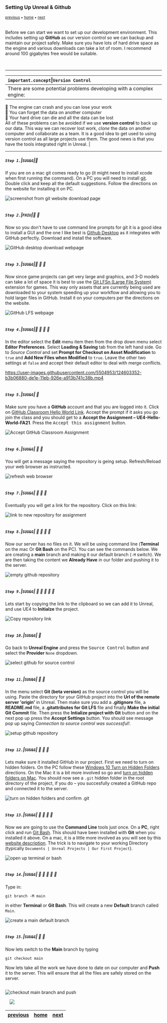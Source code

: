 <img src="https://via.placeholder.com/1000x4/45D7CA/45D7CA" alt="drawing" height="4px"/>

### Setting Up Unreal & Github

<sub>[previous](../first-hour/README.md#user-content-first-hour-in-ue4) • [home](../README.md#user-content-ue4-hello-world) • [next](#)</sub>

<img src="https://via.placeholder.com/1000x4/45D7CA/45D7CA" alt="drawing" height="4px"/>

Before we can start we want to set up our development environment. This includes setting up **GitHub** as our version control so we can backup and maintain our project safely. Make sure you have lots of hard drive space as the engine and various downloads can take a lot of room. I recommend around 100 gigabytes free would be suitable.

<br>

---

| `important.concept`\|`Version Control`| 
| :--- |
| There are some potential problems developing with a complex engine:<br>
:small_blue_diamond: The engine can crash and you can lose your work<br>
:small_blue_diamond: You can forget the data on another computer<br>
:small_blue_diamond: Your hard drive can die and all the data can be lost<br>
All of these problems can be avoided if we use **version control** to back up our data.  This way we can recover lost work, *clone* the data on another computer and collaborate as a team.  It is a good idea to get used to using version control as all large projects use them. The good news is that you have the tools integrated right in Unreal. |

---

##### `Step 1.`\|`SUU&G`|:small_blue_diamond:

If you are on a mac git comes ready to go (it might need to install xcode when first running the command).  On a PC you will need to install [git](https://git-scm.com/downloads).  Double click and keep all the default suggestions.  Follow the directions on the website for installing it on PC.

![screenshot from git website download page](images/GitForPC.jpg)

<img src="https://via.placeholder.com/500x2/45D7CA/45D7CA" alt="drawing" height="2px" alt = ""/>

##### `Step 2.`\|`FHIU`|:small_blue_diamond: :small_blue_diamond: 

Now so you don't have to use command line prompts for git it is a good idea to install a GUI and the one I like best is [Github Desktop](https://desktop.github.com) as it integrates with GitHub perfectly.  Download and install the software.

![GitHub desktop download webpage](images/GitHubDesktop.jpg)

<img src="https://via.placeholder.com/500x2/45D7CA/45D7CA" alt="drawing" height="2px" alt = ""/>

##### `Step 3.`\|`SUU&G`|:small_blue_diamond: :small_blue_diamond: :small_blue_diamond:

Now since game projects can get very large and graphics, and 3-D models can take a lot of space it is best to use the [Git LFSn (Large File System)](https://git-lfs.github.com) extension for games.  This way only assets that are currently being used are downloaded to your system speeding up your workflow and allowing you to hold larger files in GitHub. Install it on your computers per the directions on the website.

![GitHub LFS webpage](images/GithubLFS.jpg)

<img src="https://via.placeholder.com/500x2/45D7CA/45D7CA" alt="drawing" height="2px" alt = ""/>

##### `Step 4.`\|`SUU&G`|:small_blue_diamond: :small_blue_diamond: :small_blue_diamond: :small_blue_diamond:

In the editor select the **Edit** menu item then from the drop down menu select **Editor Preferences**. Select **Loading & Saving** tab from the left hand side.  Go to *Source Control* and set **Prompt for Checkout on Asset Modification** to `true` and **Add New Files when Modified** to `true`.  Leave the other two settings at `false` and accept their default editor to deal with merge conflicts. 

https://user-images.githubusercontent.com/5504953/124603352-b3b06880-de1e-11eb-926e-a913b741c38b.mp4

<img src="https://via.placeholder.com/500x2/45D7CA/45D7CA" alt="drawing" height="2px" alt = ""/>

##### `Step 5.`\|`SUU&G`| :small_orange_diamond:

Make sure you have a **GitHub** account and that you are logged into it.  Click on [GitHub Classroom Hello World Link](https://classroom.github.com/a/z7lsXBo4).  Accept the prompt if it asks you go join the class and you should get to a **Accept the Assignment – UE4-Hello-World-FA21**.  Press the <kbd>Accept this assignment</kbd> button.

![Accept GitHub Classroom Assignment](images/AcceptThisAssignment.jpg)

<img src="https://via.placeholder.com/500x2/45D7CA/45D7CA" alt="drawing" height="2px" alt = ""/>

##### `Step 6.`\|`SUU&G`| :small_orange_diamond: :small_blue_diamond:

You will get a message saying the repository is geing setup.  Refresh/Reload your web browser as instructed.

![refresh web browser](images/RefreshBrowser.jpg)

<img src="https://via.placeholder.com/500x2/45D7CA/45D7CA" alt="drawing" height="2px" alt = ""/>

##### `Step 7.`\|`SUU&G`| :small_orange_diamond: :small_blue_diamond: :small_blue_diamond:

Eventually you will get a link for the repository.  Click on this link:

![link to new repository for assignment](images/NewHelloWorldRepository.jpg)

<img src="https://via.placeholder.com/500x2/45D7CA/45D7CA" alt="drawing" height="2px" alt = ""/>

##### `Step 8.`\|`SUU&G`| :small_orange_diamond: :small_blue_diamond: :small_blue_diamond: :small_blue_diamond:

Now our server has no files on it. We will be using command line (**Terminal** on the mac Or **Git Bash** on the PC). You can see the commands below.  We are creating a **main** branch and making it our default branch (`-M` switch).  We are then taking the content we **Already Have** in our folder and pushing it to the server.

![empty github repository](images/PushToExistingRepository.jpg)

<img src="https://via.placeholder.com/500x2/45D7CA/45D7CA" alt="drawing" height="2px" alt = ""/>

##### `Step 9.`\|`SUU&G`| :small_orange_diamond: :small_blue_diamond: :small_blue_diamond: :small_blue_diamond: :small_blue_diamond:

Lets start by copying the link to the clipboard so we can add it to Unreal, and use UE4 to **Initialze** the project.

![Copy repository link](images/CopyRepositoryLink.jpg)

<img src="https://via.placeholder.com/500x2/45D7CA/45D7CA" alt="drawing" height="2px" alt = ""/>

##### `Step 10.`\|`SUU&G`| :large_blue_diamond:

Go back to **Unreal Engine** and press the <kbd>Source Control</kbd> button and select the **Provider** `None` dropdown.

![select github for source control](images/SelectGitHubForSourceControl.jpg)

<img src="https://via.placeholder.com/500x2/45D7CA/45D7CA" alt="drawing" height="2px" alt = ""/>

##### `Step 11.`\|`SUU&G`| :large_blue_diamond: :small_blue_diamond: 

In the menu select **Git (beta version)** as the source control you will be using. Paste the directory for your GitHub project into the **Url of the remote server 'origin'** in Unreal.  Then make sure you add a **.gitignore** file, a **README.md** file, a **.gitattributes for Git LFS** file and finally **Make the initial Git Commit** file.  Then press the **Intialize project with Git** button and on the next pop up press the **Accept Settings** button. You should see message pop up saying *Connection to source control was successful!*.

![setup github repository](images/SetupGitRepo.jpg)

<img src="https://via.placeholder.com/500x2/45D7CA/45D7CA" alt="drawing" height="2px" alt = ""/>


##### `Step 12.`\|`SUU&G`| :large_blue_diamond: :small_blue_diamond: :small_blue_diamond: 

Lets make sure it installed GitHub in our project.  First we need to turn on hidden folders. On the PC follow these [Windows 10 Turn on Hidden Folders](https://support.microsoft.com/en-us/help/4028316/windows-view-hidden-files-and-folders-in-windows-10) directions. On the Mac it is a bit more involved so go and [turn on hidden folders on Mac](https://ianlunn.co.uk/articles/quickly-showhide-hidden-files-mac-os-x-mavericks). You should now see a `.git` hidden folder in the root directory of the project, if you do – you succesfully created a GitHub repo and connected it to the server.

![turn on hidden folders and confirm .git](images/ConfirmDotGitLoder.jpg)

<img src="https://via.placeholder.com/500x2/45D7CA/45D7CA" alt="drawing" height="2px" alt = ""/>

##### `Step 13.`\|`SUU&G`| :large_blue_diamond: :small_blue_diamond: :small_blue_diamond:  :small_blue_diamond: 

Now we are going to use the **Command Line** tools just once.  On a **PC**, right click and run [Git Bash](https://www.windowscentral.com/how-launch-bash-shell-right-click-context-menu-windows-10).  This should have been installed with **Git** when you installed it above.  On a mac, it is a little more involved as you will see by this [website description](https://www.groovypost.com/howto/open-command-window-terminal-window-specific-folder-windows-mac-linux/).  The trick is to navigate to your working Directory (typically `Documents | Unreal Projects | Our First Project`).

![open up terminal or bash](images/OpenUpTerminal.jpg)

<img src="https://via.placeholder.com/500x2/45D7CA/45D7CA" alt="drawing" height="2px" alt = ""/>

##### `Step 14.`\|`SUU&G`| :large_blue_diamond: :small_blue_diamond: :small_blue_diamond: :small_blue_diamond:  :small_blue_diamond: 

Type in:

```
git branch -M main
```
in either **Terminal** or **Git Bash**.  This will create a new **Default** branch called `Main`.

![create a main default branch](images/GitBranchMain.jpg)

<img src="https://via.placeholder.com/500x2/45D7CA/45D7CA" alt="drawing" height="2px" alt = ""/>

##### `Step 15.`\|`SUU&G`| :large_blue_diamond: :small_orange_diamond: 

Now lets switch to the **Main** branch by typing

```
git checkout main
```

Now lets take all the work we have done to date on our computer and **Push** it to the server.  This will ensure that all the files are safely stored on the server.

```

```

![checkout main branch and push](images/GitCheckoutPush.jpg)

<img src="https://via.placeholder.com/500x2/45D7CA/45D7CA" alt="drawing" height="2px" alt = ""/>






<img src="https://via.placeholder.com/1000x4/dba81a/dba81a" alt="drawing" height="4px" alt = ""/>

<img src="https://via.placeholder.com/1000x100/45D7CA/000000/?text=Next Up - ???">

<img src="https://via.placeholder.com/1000x4/dba81a/dba81a" alt="drawing" height="4px" alt = ""/>

| [previous](../first-hour/README.md#user-content-first-hour-in-ue4)| [home](../README.md#user-content-ue4-hello-world) | [next](#)|
|---|---|---|
